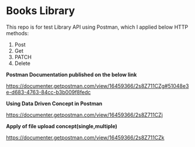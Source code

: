 # Books Library
This repo is for test Library API using Postman, which I applied below HTTP methods:
1. Post
2. Get
3. PATCH
4. Delete


**Postman Documentation published on the below link**

https://documenter.getpostman.com/view/16459366/2s8Z711CZg#51048e3e-d683-4763-84cc-b3b009f8fedc


**Using Data Driven Concept in Postman**

https://documenter.getpostman.com/view/16459366/2s8Z711CZj



**Apply of file upload concept(single,multiple)**


https://documenter.getpostman.com/view/16459366/2s8Z711CZk
